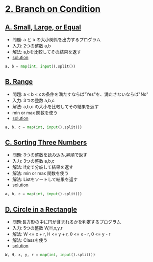 # [2. Branch on Condition](https://onlinejudge.u-aizu.ac.jp/courses/lesson/2/ITP1/2)

## [A. Small, Large, or Equal](https://onlinejudge.u-aizu.ac.jp/courses/lesson/2/ITP1/2/ITP1_2_A)

- 問題: a と b の大小関係を出力するプログラム
- 入力: 2つの整数 a,b
- 解法: a,bを比較してその結果を返す
- [solution](https://onlinejudge.u-aizu.ac.jp/solutions/problem/ITP1_2_A)

```py
a, b = map(int, input().split())
```

## [B. Range](https://onlinejudge.u-aizu.ac.jp/courses/lesson/2/ITP1/2/ITP1_2_B)

- 問題: a < b < cの条件を満たすならば"Yes"を、満たさないならば"No"
- 入力: 3つの整数 a,b,c 
- 解法: a,b,c の大小を比較してその結果を返す
- min or max 関数を使う
- [solution](https://onlinejudge.u-aizu.ac.jp/solutions/problem/ITP1_2_B)

```py
a, b, c = map(int, input().split())

```

## [C. Sorting Three Numbers](https://onlinejudge.u-aizu.ac.jp/courses/lesson/2/ITP1/2/ITP1_2_C)

- 問題: 3つの整数を読み込み,昇順で返す
- 入力: 3つの整数 a,b,c
- 解法: if文で分岐して結果を返す
- 解法: min or max 関数を使う
- 解法: Listをソートして結果を返す
- [solution](https://onlinejudge.u-aizu.ac.jp/solutions/problem/ITP1_2_C)


```py
a, b, c = map(int, input().split())
```

## [D. Circle in a Rectangle](https://onlinejudge.u-aizu.ac.jp/courses/lesson/2/ITP1/2/ITP1_2_D)

- 問題:長方形の中に円が含まれるかを判定するプログラム
- 入力: 5つの整数 W,H,x,y,r
- 解法: W <= x + r, H <= y + r, 0 <= x - r, 0 <= y - r
- 解法: Classを使う
- [solution](https://onlinejudge.u-aizu.ac.jp/solutions/problem/ITP1_2_D)

```py
W, H, x, y, r = map(int, input().split())

```